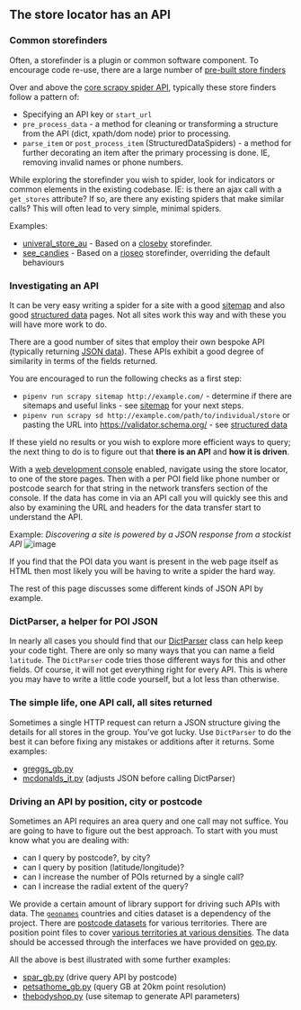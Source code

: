 
## The store locator has an API

### Common storefinders

Often, a storefinder is a plugin or common software component. To encourage code
re-use, there are a large number of [pre-built store finders](./locations/storefinders/)

Over and above the [core scrapy spider API](https://docs.scrapy.org/en/latest/topics/spiders.html),
typically these store finders follow a pattern of:

- Specifying an API key or `start_url`
- `pre_process_data` - a method for cleaning or transforming a structure from the API (dict, xpath/dom node) prior to processing.
- `parse_item` or `post_process_item` (StructuredDataSpiders) - a method for further decorating an item after the primary processing is done. IE, removing invalid names or phone numbers.

While exploring the storefinder you wish to spider, look for indicators or common elements in the existing codebase.
IE: is there an ajax call with a `get_stores` attribute? If so, are there any existing spiders that make similar calls?
This will often lead to very simple, minimal spiders.

Examples:
- [univeral_store_au](./locations/spiders/universal_store_au.py) - Based on a [closeby](./locations/storefinders/closeby.py) storefinder.
- [see_candies](./locations/spiders/see_candies.py) - Based on a [rioseo](./locations/storefinders/closeby.py) storefinder, overriding the default behaviours

### Investigating an API

It can be very easy writing a spider for a site with
a good [sitemap](./SITEMAP.md) and also good [structured data](./STRUCTURED_DATA.md)
pages. Not all sites work this way and with these you will have more work to do.

There are a good number of sites that employ their
own bespoke API (typically returning [JSON data](https://en.wikipedia.org/wiki/JSON)).
These APIs exhibit a good degree of similarity in terms of the fields returned.

You are encouraged to run the following checks as a first step:

- `pipenv run scrapy sitemap http://example.com/` - determine if there are sitemaps and useful links - see [sitemap](./SITEMAP.md) for your next steps.
- `pipenv run scrapy sd http://example.com/path/to/individual/store` or pasting the URL into https://validator.schema.org/ - see [structured data](./STRUCTURED_DATA.md)

If these yield no results or you wish to explore more efficient ways to query; the
next thing to do is to figure out that **there is an API** and **how it is driven**.

With a [web development console](https://docs.scrapy.org/en/latest/topics/developer-tools.html)
enabled, navigate using the store locator, to one of the store pages. Then with a per POI
field like phone number or postcode search for that string in the network transfers section
of the console. If the data has come in via an API call you will quickly see this and also by
examining the URL and headers for the data transfer start to understand the API.

Example: _Discovering a site is powered by a JSON response from a stockist API_
![image](https://github.com/user-attachments/assets/8a4e7f0d-3b21-45e3-92c4-39c59a0753f9)


If you find that the POI data you want is present in the web page itself as HTML then
most likely you will be having to write a spider the hard way.

The rest of this page discusses some different kinds of JSON API by example.

### DictParser, a helper for POI JSON

In nearly all cases you should find that our [DictParser](../locations/dict_parser.py)
class can help keep your code tight. There are only so many ways that you
can name a field `latitude`. The `DictParser` code tries those different ways for
this and other fields. Of course, it will not get everything right for every API.
This is where you may have to write a little code yourself, but a lot
less than otherwise.

### The simple life, one API call, all sites returned

Sometimes a single HTTP request can return a JSON structure giving the details for
all stores in the group. You've got lucky. Use `DictParser` to do the best it can
before fixing any mistakes or additions after it returns. Some examples:

* [greggs_gb.py](../locations/spiders/greggs_gb.py)
* [mcdonalds_it.py](../locations/spiders/mcdonalds_it.py) (adjusts JSON before calling DictParser)

### Driving an API by position, city or postcode

Sometimes an API requires an area query and one call may not suffice.
You are going to have to figure out the best approach. To start with you must
know what you are dealing with:

* can I query by postcode?, by city?
* can I query by position (latitude/longitude)?
* can I increase the number of POIs returned by a single call?
* can I increase the radial extent of the query?

We provide a certain amount of library support for driving such APIs with data.
The [`geonames`](https://www.geonames.org/) countries and cities dataset is
a dependency of the project. There are [postcode datasets](../locations/searchable_points/postcodes)
for various territories. There are position point files to cover
[various territories at various densities](../locations/searchable_points).
The data should be accessed through the interfaces we have provided
on [geo.py](../locations/geo.py).

All the above is best illustrated with some further examples:

* [spar_gb.py](../locations/spiders/spar_gb.py) (drive query API by postcode)
* [petsathome_gb.py](../locations/spiders/pets_at_home_gb.py) (query GB at 20km point resolution)
* [thebodyshop.py](../locations/spiders/the_body_shop.py) (use sitemap to generate API parameters)
